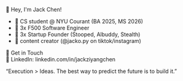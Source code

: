 👋 Hey, I'm Jack Chen!

- 🔹 CS student @ NYU Courant (BA 2025, MS 2026)
- 🔹 3x F500 Software Engineer
- 🔹 3x Startup Founder (Stooped, Albuddy, Stealth)
- 🔹 content creator (@jacko.py on tiktok/instagram)


🎯 Get in Touch \
💼 LinkedIn: linkedin.com/in/jackziyangchen


“Execution > Ideas. The best way to predict the future is to build it.”

<!--
**JackZiyangChen/JackZiyangChen** is a ✨ _special_ ✨ repository because its `README.md` (this file) appears on your GitHub profile.

Here are some ideas to get you started:

- 🔭 I’m currently working on ...
- 🌱 I’m currently learning ...
- 👯 I’m looking to collaborate on ...
- 🤔 I’m looking for help with ...
- 💬 Ask me about ...
- 📫 How to reach me: ...
- 😄 Pronouns: ...
- ⚡ Fun fact: ...
-->
